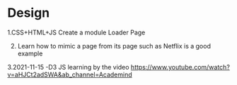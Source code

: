 # Design

1.CSS+HTML+JS  Create a  module Loader Page

2. Learn how to mimic a page from its page such as Netflix  is a good example

3.2021-11-15
-D3 JS learning by the video https://www.youtube.com/watch?v=aHJCt2adSWA&ab_channel=Academind
